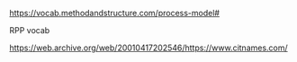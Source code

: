 https://vocab.methodandstructure.com/process-model#

RPP vocab

https://web.archive.org/web/20010417202546/https://www.citnames.com/

